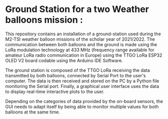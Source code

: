 # Ground Station for a two Weather balloons mission :

This repository contains an installation of a ground-station used during the M2-TSI weather balloon missions of the scholar year of 2021/2022. The communication between both balloons and the ground is made using the LoRa modulation technology at 433 MHz (frequency range available for amateur LoRa radio communication in Europe) using the TTGO LoRa ESP32 OLED V2 board codable using the Arduino IDE Software.

The ground station is composed of the TTGO LoRa receiving the data transmitted by both balloons, connected by Serial Port to the user's computer. The data is then received and stored on the PC by a Python file monitoring the Serial port. Finally, a graphical user interface uses the data to display real-time interactive plots to the user.

Depending on the categories of data provided by the on-board sensors, the GUI needs to adapt itself by being able to monitor multiple values for both balloons at the same time.

